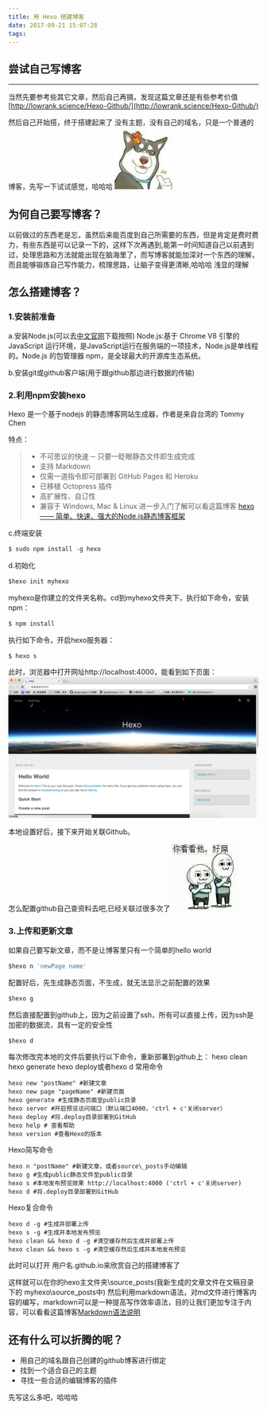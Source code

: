 ```yaml
---
title: 用 Hexo 搭建博客
date: 2017-09-21 15:07:28
tags:
---
```


## 尝试自己写博客
------
当然先要参考些其它文章，然后自己再搞，发现这篇文章还是有些参考价值[http://lowrank.science/Hexo-Github/](http://lowrank.science/Hexo-Github/)

然后自己开始搭，终于搭建起来了 没有主题，没有自己的域名，只是一个普通的博客，先写一下试试感觉，哈哈哈
![](/img/20170921_01.jpg)

## 为何自己要写博客？

以前做过的东西老是忘，虽然后来能百度到自己所需要的东西，但是肯定是费时费力，有些东西是可以记录一下的，这样下次再遇到,能第一时间知道自己以前遇到过，处理思路和方法就能出现在脑海里了，而写博客就能加深对一个东西的理解，而且能够锻炼自己写作能力，梳理思路，让脑子变得更清晰,哈哈哈 浅显的理解

## 怎么搭建博客？
### 1.安装前准备
a.安装Node.js(可以去[中文官网](http://nodejs.cn/)下载按照)
Node.js:基于 Chrome V8 引擎的 JavaScript 运行环境，是JavaScript运行在服务端的一项技术，Node.js是单线程的。Node.js 的包管理器 npm，是全球最大的开源库生态系统。

b.安装git或github客户端(用于跟github那边进行数据的传输)
### 2.利用npm安装hexo
Hexo 是一个基于nodejs 的静态博客网站生成器，作者是来自台湾的 Tommy Chen

特点：
>  * 不可思议的快速 ─ 只要一眨眼静态文件即生成完成
>  * 支持 Markdown
>  * 仅需一道指令即可部署到 GitHub Pages 和 Heroku
>  * 已移植 Octopress 插件
>  * 高扩展性、自订性
>  * 兼容于 Windows, Mac & Linux
进一步入门了解可以看这篇博客
[hexo —— 简单、快速、强大的Node.js静态博客框架](https://segmentfault.com/a/1190000000370778)

c.终端安装
```JavaScript
$ sudo npm install -g hexo
```

d.初始化
```JavaScript
$hexo init myhexo
```

myhexo是你建立的文件夹名称。cd到myhexo文件夹下，执行如下命令，安装npm：
```JavaScript
$ npm install
```

执行如下命令，开启hexo服务器：
```JavaScript
$ hexo s
```

此时，浏览器中打开网址http://localhost:4000，能看到如下页面：
![](/img/hexo4000.png)

本地设置好后，接下来开始关联Github。

怎么配置github自己查资料去吧,已经关联过很多次了
![](/img/20170921_02.jpg)


### 3.上传和更新文章

如果自己要写新文章，而不是让博客里只有一个简单的hello world
```JavaScript
$hexo n 'newPage name'
```

配置好后，先生成静态页面，不生成，就无法显示之前配置的效果
```JavaScript
$hexo g
```
然后直接配置到github上，因为之前设置了ssh，所有可以直接上传，因为ssh是加密的数据流，具有一定的安全性
```JavaScript
$hexo d
```


每次修改完本地的文件后要执行以下命令，重新部署到github上：
hexo clean
hexo generate
hexo deploy或者hexo d
常用命令

```
hexo new "postName" #新建文章
hexo new page "pageName" #新建页面
hexo generate #生成静态页面至public目录
hexo server #开启预览访问端口（默认端口4000，'ctrl + c'关闭server）
hexo deploy #将.deploy目录部署到GitHub
hexo help # 查看帮助
hexo version #查看Hexo的版本
```
Hexo简写命令

```
hexo n "postName" #新建文章，或者source\_posts手动编辑
hexo g #生成public静态文件至public目录
hexo s #本地发布预览效果 http://localhost:4000 ('ctrl + c'关闭server)
hexo d #将.deploy目录部署到GitHub
```
Hexo复合命令

```
hexo d -g #生成并部署上传
hexo s -g #生成并本地发布预览
hexo clean && hexo d -g #清空缓存然后生成并部署上传
hexo clean && hexo s -g #清空缓存然后生成并本地发布预览
```

此时可以打开
用户名.github.io来欣赏自己的搭建博客了

这样就可以在你的hexo主文件夹\source\_posts(我新生成的文章文件在文稿目录下的 myhexo\source\_posts中)
然后利用markdown语法，对md文件进行博客内容的编写，markdown可以是一种提高写作效率语法，目的让我们更加专注于内容，可以看看这篇博客[Markdown语法说明](http://www.markdown.cn/)

## 还有什么可以折腾的呢？
* 用自己的域名跟自己创建的github博客进行绑定
* 找到一个适合自己的主题
* 寻找一些合适的编辑博客的插件

先写这么多吧，哈哈哈

